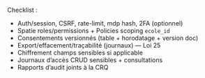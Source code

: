Checklist :
- Auth/session, CSRF, rate-limit, mdp hash, 2FA (optionnel)
- Spatie roles/permissions + Policies scoping `ecole_id`
- Consentements versionnés (table + horodatage + version doc)
- Export/effacement/traçabilité (journaux) — Loi 25
- Chiffrement champs sensibles si applicable
- Journaux d’accès CRUD sensibles + consultations
- Rapports d’audit joints à la CRQ
